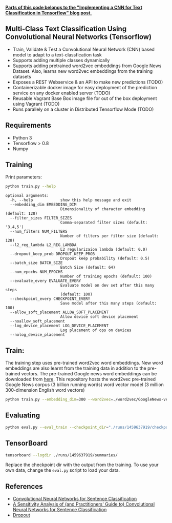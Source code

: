 **[Parts of this code belongs to the "Implementing a CNN for Text Classification in Tensorflow" blog post.](http://www.wildml.com/2015/12/implementing-a-cnn-for-text-classification-in-tensorflow/)**

## Multi-Class Text Classification Using Convolutional Neural Networks (Tensorflow)
- Train, Validate & Test a Convolutional Neural Network (CNN) based model to adapt to a text-classfication task
- Supports adding multiple classes dynamically
- Supports adding pretrained word2vec embeddings from Google News Dataset. Also, learns new word2vec embeddings from the training datasets
- Exposes a REST Webservice & an API to make new predictions (TODO)
- Containerizable docker image for easy deployment of the prediction service on any docker enabled server (TODO)
- Reusable Vagrant Base Box image file for out of the box deployment using Vagrant (TODO)
- Runs parallely on a cluster in Distributed Tensorflow Mode (TODO)

## Requirements

- Python 3
- Tensorflow > 0.8
- Numpy

## Training

Print parameters:

```bash
python train.py --help
```

```
optional arguments:
  -h, --help            show this help message and exit
  --embedding_dim EMBEDDING_DIM
                        Dimensionality of character embedding (default: 128)
  --filter_sizes FILTER_SIZES
                        Comma-separated filter sizes (default: '3,4,5')
  --num_filters NUM_FILTERS
                        Number of filters per filter size (default: 128)
  --l2_reg_lambda L2_REG_LAMBDA
                        L2 regularizaion lambda (default: 0.0)
  --dropout_keep_prob DROPOUT_KEEP_PROB
                        Dropout keep probability (default: 0.5)
  --batch_size BATCH_SIZE
                        Batch Size (default: 64)
  --num_epochs NUM_EPOCHS
                        Number of training epochs (default: 100)
  --evaluate_every EVALUATE_EVERY
                        Evaluate model on dev set after this many steps
                        (default: 100)
  --checkpoint_every CHECKPOINT_EVERY
                        Save model after this many steps (default: 100)
  --allow_soft_placement ALLOW_SOFT_PLACEMENT
                        Allow device soft device placement
  --noallow_soft_placement
  --log_device_placement LOG_DEVICE_PLACEMENT
                        Log placement of ops on devices
  --nolog_device_placement

```

## Train:

The training step uses pre-trained word2vec word embeddings. New word embeddings are also learnt from the training data in addition to the pre-trained vectors. The pre-trained Google news word embeddings can be downloaded from [here](https://github.com/mmihaltz/word2vec-GoogleNews-vectors). This repository hosts the word2vec pre-trained Google News corpus (3 billion running words) word vector model (3 million 300-dimension English word vectors)

```bash
python train.py --embedding_dim=300 --word2vec=./word2vec/GoogleNews-vectors-negative300.bin
```

## Evaluating

```bash
python eval.py --eval_train --checkpoint_dir="./runs/1459637919/checkpoints/"
```


## TensorBoard

```bash
tensorboard --logdir ./runs/1459637919/summaries/
```

Replace the checkpoint dir with the output from the training. To use your own data, change the `eval.py` script to load your data.


## References

- [Convolutional Neural Networks for Sentence Classification](http://arxiv.org/abs/1408.5882)
- [A Sensitivity Analysis of (and Practitioners' Guide to) Convolutional Neural Networks for Sentence Classification](http://arxiv.org/abs/1510.03820)
- [Dropout](https://www.cs.toronto.edu/~hinton/absps/JMLRdropout.pdf)
